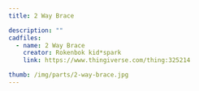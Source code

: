 ```yaml
---
title: 2 Way Brace

description: ""
cadfiles:
  - name: 2 Way Brace
    creator: Rokenbok kid*spark
    link: https://www.thingiverse.com/thing:325214

thumb: /img/parts/2-way-brace.jpg
---
```

